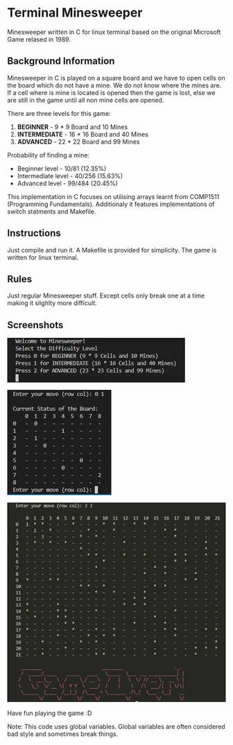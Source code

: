 # Terminal Minesweeper 
Minesweeper written in C for linux terminal based on the original Microsoft Game relased in 1989. 

## Background Information
Minesweeper in C is played on a square board and we have to open cells on the board which do not have a mine. We do not know where the mines are.
If a cell where is mine is located is opened then the game is lost, else we are still in the game until all non mine cells are opened. 

There are three levels for this game: 
1. **BEGINNER** - 9 * 9 Board and 10 Mines
2. **INTERMEDIATE** - 16 * 16 Board and 40 Mines
3. **ADVANCED** - 22 * 22 Board and 99 Mines

Probability of finding a mine:
- Beginner level - 10/81 (12.35%)
- Intermediate level - 40/256 (15.63%)
- Advanced level - 99/484 (20.45%)

This implementation in C focuses on utilising arrays learnt from COMP1511 (Programming Fundamentals). 
Additionaly it features implementations of switch statments and Makefile.  

## Instructions
Just compile and run it. A Makefile is provided for simplicity. The game is written for linux terminal.

## Rules
Just regular Minesweeper stuff. Except cells only break one at a time making it slighlty more difficult. 

## Screenshots
![screenshot1](screenshots/screenshot1.png)

![screenshot2](screenshots/screenshot2.png)

![screenshot3](screenshots/screenshot3.png)

Have fun playing the game :D

Note: This code uses global variables. Global variables are often considered bad style and sometimes break things.
